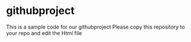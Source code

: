 # githubproject
This is a sample code for our githubproject Please copy this repository to your repo and edit the Html file
